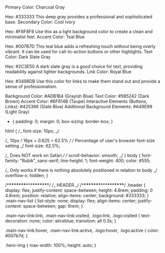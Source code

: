 Primary Color: Charcoal Gray

Hex: #333333
This deep gray provides a professional and sophisticated base.
Secondary Color: Cool Ivory

Hex: #F8F8F8
Use this as a light background color to create a clean and minimalist feel.
Accent Color: Teal Blue

Hex: #007B7D
This teal blue adds a refreshing touch without being overly vibrant. It can be used for call-to-action buttons or other highlights.
Text Color: Dark Slate Gray

Hex: #2C3E50
A dark slate gray is a good choice for text, providing readability against lighter backgrounds.
Link Color: Royal Blue

Hex: #3498DB
Use this color for links to make them stand out and provide a sense of professionalism.

Background Color: #ADB1B4 (Grayish Blue)
Text Color: #595242 (Dark Brown)
Accent Color: #6F614B (Taupe)
Interactive Elements (Buttons, Links): #425366 (Slate Blue)
Additional Background Elements: #A49E99 (Light Gray)

- {
  padding: 0;
  margin: 0;
  box-sizing: border-box;
  }

html {
/_ font-size: 10px; _/

/_ 10px / 16px = 0.625 = 62.5% _/
/_ Percentage of user's browser font-size setting _/
font-size: 62.5%;

/_ Does NOT work on Safari _/
/_ scroll-behavior: smooth; _/
}
body {
font-family: "Rubik", sans-serif;
line-height: 1;
font-weight: 400;
color: #555;

/_ Only works if there is nothing absolutely positioned in relation to body _/
overflow-x: hidden;
}

/\***\*\*\*\*\*\*\***\*\*\***\*\*\*\*\*\*\***/
/_ HEADER _/
/\***\*\*\*\*\*\*\***\*\*\***\*\*\*\*\*\*\***/
.header {
display: flex;
justify-content: space-between;
height: 4.6rem;
padding: 0 4.8rem;
position: relative;
align-items: center;
background: #333333;
}
.main-nav-list {
list-style: none;
display: flex;
align-items: center;
justify-content: space-between;
gap: 6rem;
}

.main-nav-link:link,
.main-nav-link:visited,
.logo:link,
.logo:visited {
text-decoration: none;
color: aliceblue;
transition: all 0.3s;
}

.main-nav-link:hover,
.main-nav-link:active,
.logo:hover,
.logo:active {
color: #007b7d;
}

.hero-img {
max-width: 100%;
height: auto;
}
